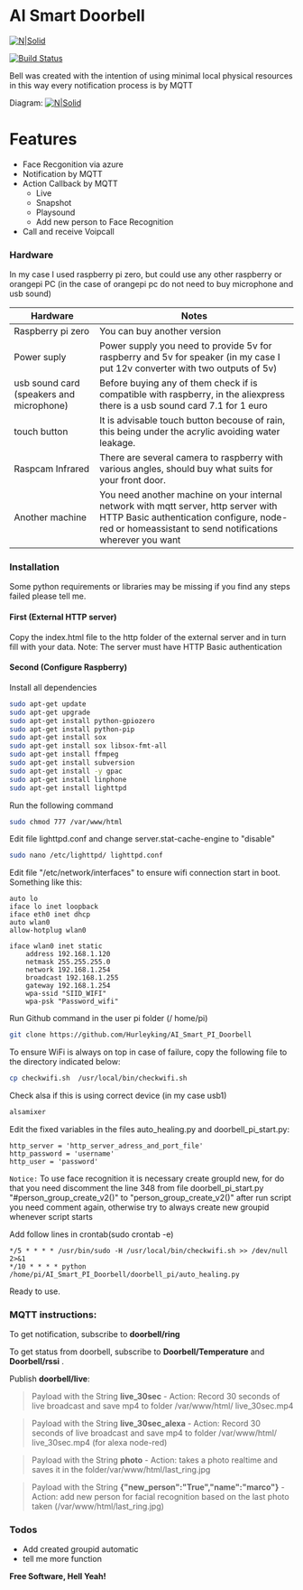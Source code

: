 # AI Smart Doorbell

[![N|Solid](https://i.ibb.co/5GPzx4h/Webp-net-resizeimage.png)]()

[![Build Status](https://travis-ci.org/joemccann/dillinger.svg?branch=master)]()

Bell was created with the intention of using minimal local physical resources in this way every notification process is by MQTT

Diagram:
[![N|Solid](https://i.ibb.co/3TPp3xc/Untitled-Diagram-7-1.jpg)]()

# Features
  - Face Recgonition via azure
  - Notification by MQTT
  - Action Callback by  MQTT
    - Live 
    - Snapshot
    - Playsound 
    - Add new person to Face Recognition
   - Call and receive Voipcall 

### Hardware

In my case I used raspberry pi zero, but could use any other raspberry or orangepi PC (in the case of orangepi pc do not need to buy microphone and usb sound)

| Hardware | Notes |
| ------ | ------ |
| Raspberry pi zero  | You can buy another version   |
| Power suply | Power supply you need to provide 5v for raspberry and 5v for speaker (in my case I put 12v converter with two outputs of 5v) |
| usb sound card (speakers and microphone) |  Before buying any of them check if is compatible with raspberry, in the aliexpress there is a usb sound card 7.1 for 1 euro |
| touch button | It is advisable touch button becouse of rain, this being under the acrylic avoiding water leakage. |
| Raspcam Infrared | There are several camera to raspberry with various angles, should buy what suits for your front door. |
|Another machine | You need another machine on your internal network with mqtt server, http server with HTTP Basic authentication configure, node-red or homeassistant to send notifications wherever you want |

### Installation

Some python requirements or libraries may be missing if you find any steps failed please tell me.

#### First (External HTTP server)

Copy the index.html file to the http folder of the external server and in turn fill with your data. Note: The server must have HTTP Basic authentication

#### Second (Configure Raspberry)

Install all dependencies

```sh
sudo apt-get update
sudo apt-get upgrade
sudo apt-get install python-gpiozero
sudo apt-get install python-pip
sudo apt-get install sox
sudo apt-get install sox libsox-fmt-all
sudo apt-get install ffmpeg
sudo apt-get install subversion
sudo apt-get install -y gpac
sudo apt-get install linphone
sudo apt-get install lighttpd
```


Run the following command
```sh
sudo chmod 777 /var/www/html
```
Edit file lighttpd.conf and change server.stat-cache-engine  to "disable"
```sh
sudo nano /etc/lighttpd/ lighttpd.conf 
```

Edit file "/etc/network/interfaces" to ensure wifi connection start in boot.
 Something like this:

```
auto lo
iface lo inet loopback
iface eth0 inet dhcp
auto wlan0
allow-hotplug wlan0
 
iface wlan0 inet static
    address 192.168.1.120
    netmask 255.255.255.0
    network 192.168.1.254
    broadcast 192.168.1.255
    gateway 192.168.1.254
    wpa-ssid "SIID_WIFI"
    wpa-psk "Password_wifi"
```
Run Github command in the user pi folder (/ home/pi) 
```sh
git clone https://github.com/Hurleyking/AI_Smart_PI_Doorbell
```

To ensure WiFi is always on top in case of failure, copy the following file to the directory indicated below:
```sh
cp checkwifi.sh  /usr/local/bin/checkwifi.sh
```

Check alsa if this is using correct device (in my case usb1)
```sh
alsamixer
```
Edit the fixed variables in the files auto_healing.py and doorbell_pi_start.py:
```
http_server = 'http_server_adress_and_port_file'
http_password = 'username'
http_user = 'password'
```



`Notice:` To use face recognition it is necessary create groupId new, for do that you need discomment the line 348 from  file doorbell_pi_start.py "#person_group_create_v2()" to "person_group_create_v2()"  after run script you need comment again,  otherwise try to always create new groupid whenever script starts


Add follow lines in crontab(sudo crontab -e)
```
*/5 * * * * /usr/bin/sudo -H /usr/local/bin/checkwifi.sh >> /dev/null 2>&1
*/10 * * * * python /home/pi/AI_Smart_PI_Doorbell/doorbell_pi/auto_healing.py
```

Ready to use. 


### MQTT instructions:

To get notification, subscribe to **doorbell/ring**

To get status from doorbell,  subscribe to **Doorbell/Temperature** and **Doorbell/rssi** .

Publish **doorbell/live**:

>Payload with the String **live_30sec** - Action:  Record 30 seconds of live broadcast and save mp4 to folder /var/www/html/ live_30sec.mp4

>Payload with the String **live_30sec_alexa**  - Action:  Record 30 seconds of live broadcast and save mp4 to folder /var/www/html/ live_30sec.mp4  (for alexa node-red)

>Payload with the String **photo**  - Action: takes a photo realtime and saves it in the folder/var/www/html/last_ring.jpg 

>Payload with the String **{"new_person":"True","name":"marco"}**   - Action: 
add new person for facial recognition based on the last photo taken (/var/www/html/last_ring.jpg)

### Todos

 - Add created groupid automatic
 - tell me more function


**Free Software, Hell Yeah!**
